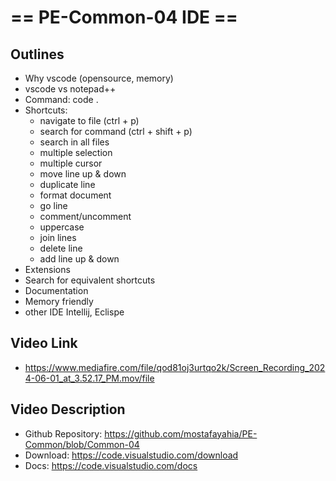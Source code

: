 # == PE-Common-04 IDE ==
## Outlines
- Why vscode (opensource, memory)
- vscode vs notepad++
- Command: code .
- Shortcuts:
  - navigate to file (ctrl + p)
  - search for command (ctrl + shift + p)
  - search in all files
  - multiple selection
  - multiple cursor
  - move line up & down
  - duplicate line
  - format document
  - go line
  - comment/uncomment
  - uppercase
  - join lines
  - delete line
  - add line up & down
- Extensions
- Search for equivalent shortcuts
- Documentation
- Memory friendly
- other IDE Intellij, Eclispe

## Video Link
- https://www.mediafire.com/file/qod81oj3urtqo2k/Screen_Recording_2024-06-01_at_3.52.17_PM.mov/file
## Video Description
- Github Repository: https://github.com/mostafayahia/PE-Common/blob/Common-04
- Download: https://code.visualstudio.com/download
- Docs: https://code.visualstudio.com/docs
